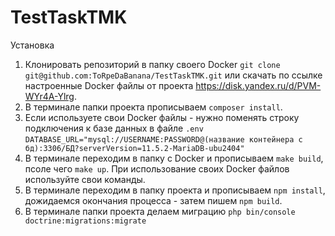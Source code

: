 # TestTaskTMK

Установка
1) Клонировать репозиторий в папку своего Docker `git clone git@github.com:ToRpeDaBanana/TestTaskTMK.git` или скачать по ссылке настроенные Docker файлы от проекта https://disk.yandex.ru/d/PVM-WYr4A-Ylrg.
2) В терминале папки проекта прописываем `composer install`.
3) Если используете свои Docker файлы - нужно поменять строку подключения к базе данных в файле `.env` `DATABASE_URL="mysql://USERNAME:PASSWORD@(название контейнера с бд):3306/БД?serverVersion=11.5.2-MariaDB-ubu2404"`
4) В терминале переходим в папку с Docker и прописываем `make build`, псоле чего `make up`. При использование своих Docker файлов используйте свои команды.
5) В терминале переходим в папку проекта и прописываем `npm install`, дожидаемся окончания процесса - затем пишем `npm build`.
6) В терминале папки проекта делаем миграцию `php bin/console doctrine:migrations:migrate`
